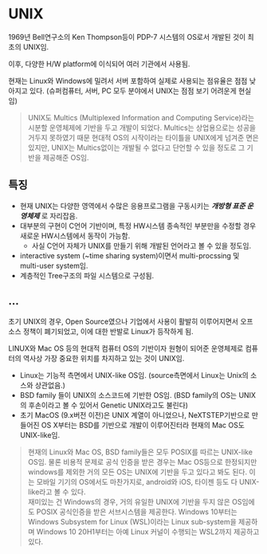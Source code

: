 # UNIX

1969년 Bell연구소의 Ken Thompson등이 PDP-7 시스템의 OS로서 개발된 것이 최초의 UNIX임.

이후, 다양한 H/W platform에 이식되어 여러 기관에서 사용됨. 

현재는 Linux와 Windows에 밀려서 서버 포함하여 실제로 사용되는 점유율은 점점 낮아지고 있다. (슈퍼컴퓨터, 서버, PC 모두 분야에서 UNIX는 점점 보기 어려운게 현실임)

> UNIX도 Multics (Multiplexed Information and Computing Service)라는 시분할 운영체제에 기반을 두고 개발이 되었다. Multics는 상업용으로는 성공을 거두지 못하였기 때문 현대적 OS의 시작이라는 타이틀을 UNIX에게 넘겨준 면은 있지만, UNIX는 Multics없이는 개발될 수 없다고 단언할 수 있을 정도로 그 기반을 제공해준 OS임.

## 특징

* 현재 UNIX는 다양한 영역에서 수많은 응용프로그램을 구동시키는 ***개방형 표준 운영체제*** 로 자리잡음.
* 대부분의 구현이 C언어 기반이며, 특정 HW시스템 종속적인 부분만을 수정할 경우 새로운 HW시스템에서 동작이 가능함.
    * 사실 C언어 자체가 UNIX를 만들기 위해 개발된 언어라고 볼 수 있을 정도임.
* interactive system (~time sharing system)이면서 multi-procssing 및 multi-user system임.
* 계층적인 Tree구조의 파일 시스템으로 구성됨.

## ...

초기 UNIX의 경우, Open Source였으나 기업에서 사용이 활발히 이루어지면서 오프소스 정책이 폐기되었고, 이에 대한 반발로 Linux가 등작하게 됨.

LINUX와 Mac OS 등의 현대적 컴퓨터 OS의 기반이자 원형이 되어준 운영체제로 컴퓨터의 역사상 가장 중요한 위치를 차지하고 있는 것이 UNIX임.

* Linux는 기능적 측면에서 UNIX-like OS임. (source측면에서 Linux는 Unix의 소스와 상관없음.)
* BSD family 들이 UNIX의 소스코드에 기반한 OS임. (BSD family의 OS는 UNIX의 후손이라고 볼 수 있어서 Genetic UNIX라고도 불린다)
* 초기 MacOS (9.x버전 이전)은 UNIX 계열이 아니었으나, NeXTSTEP기반으로 만들어진 OS X부터는 BSD를 기반으로 개발이 이루어진터라 현재의 Mac OS도 UNIX-like임.

> 현재의 Linux와 Mac OS, BSD family들은 모두 POSIX를 따르는 UNIX-like OS임. 물론 비용적 문제로 공식 인증을 받은 경우는 Mac OS등으로 한정되지만 windows를 제외한 거의 모든 OS는 UNIX에 기반을 두고 있다고 봐도 된다. 이는 모바일 기기의 OS에서도 마찬가지로, android와 iOS, 타이젠 등도 다 UNIX-like라고 볼 수 있다.  
> 재미있는 건 Windows의 경우, 거의 유일한 UNIX에 기반을 두지 않은 OS임에도 POSIX 공식인증을 받은 서브시스템을 제공한다. Windows 10부터는 Windows Subsystem for Linux (WSL)이라는 Linux sub-system을 제공하며 Windows 10 20H1부터는 아예 Linux 커널이 수행되는 WSL2까지 제공하고 있다.
